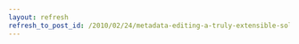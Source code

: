 ```yaml
---
layout: refresh
refresh_to_post_id: /2010/02/24/metadata-editing-a-truly-extensible-solution-david-kennedy-and-david-chandek-stark-code4lib-2010
---
```

